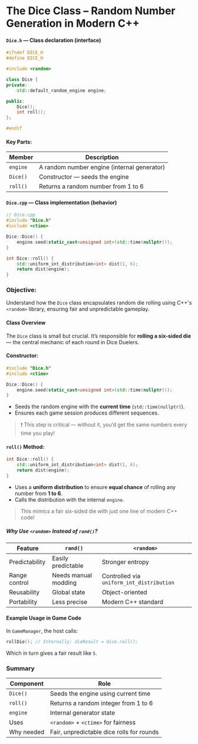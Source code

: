 # The Dice Class – Random Number Generation in Modern C++

#### `Dice.h` — Class declaration (interface)

```c++
#ifndef DICE_H
#define DICE_H

#include <random>

class Dice {
private:
    std::default_random_engine engine;

public:
    Dice();
    int roll();
};

#endif
```

#### Key Parts:

| Member   | Description                                 |
| -------- | ------------------------------------------- |
| `engine` | A random number engine (internal generator) |
| `Dice()` | Constructor — seeds the engine              |
| `roll()` | Returns a random number from 1 to 6         |

#### `Dice.cpp` — Class implementation (behavior)

```c++
// Dice.cpp
#include "Dice.h"
#include <ctime>

Dice::Dice() {
    engine.seed(static_cast<unsigned int>(std::time(nullptr)));
}

int Dice::roll() {
    std::uniform_int_distribution<int> dist(1, 6);
    return dist(engine);
}
```

### **Objective:**

 Understand how the `Dice` class encapsulates random die rolling using C++'s `<random>` library, ensuring fair and unpredictable gameplay.

#### Class Overview

The `Dice` class is small but crucial. It’s responsible for **rolling a six-sided die** — the central mechanic of each round in Dice Duelers.

#### Constructor:

```c++
#include "Dice.h"
#include <ctime>

Dice::Dice() {
    engine.seed(static_cast<unsigned int>(std::time(nullptr)));
}
```

- Seeds the random engine with the **current time** (`std::time(nullptr)`).
- Ensures each game session produces different sequences.

> ❗ This step is critical — without it, you’d get the same numbers every time you play!

#### `roll()` Method:

```c++
int Dice::roll() {
    std::uniform_int_distribution<int> dist(1, 6);
    return dist(engine);
}
```

- Uses a **uniform distribution** to ensure **equal chance** of rolling any number from **1 to 6**.
- Calls the distribution with the internal `engine`.

> This mimics a fair six-sided die with just one line of modern C++ code!

##### Why Use `<random>` Instead of `rand()`?

| Feature        | `rand()`             | `<random>`                                |
| -------------- | -------------------- | ----------------------------------------- |
| Predictability | Easily predictable   | Stronger entropy                          |
| Range control  | Needs manual modding | Controlled via `uniform_int_distribution` |
| Reusability    | Global state         | Object-oriented                           |
| Portability    | Less precise         | Modern C++ standard                       |

#### Example Usage in Game Code

In `GameManager`, the host calls:

```c++
rollDie(); // Internally: dieResult = dice.roll();
```

Which in turn gives a fair result like `5`.

### Summary

| Component  | Role                                      |
| ---------- | ----------------------------------------- |
| `Dice()`   | Seeds the engine using current time       |
| `roll()`   | Returns a random integer from 1 to 6      |
| `engine`   | Internal generator state                  |
| Uses       | `<random>` + `<ctime>` for fairness       |
| Why needed | Fair, unpredictable dice rolls for rounds |